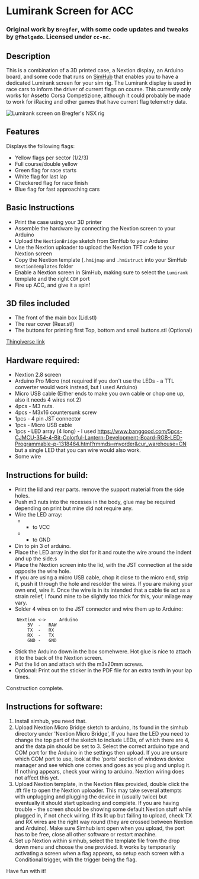 # Lumirank Screen for ACC
### Original work by `Bregfer`, with some code updates and tweaks by `@fholgado`. Licensed under `cc-nc`.

## Description
This is a combination of a 3D printed case, a Nextion display, an Arduino board, and some code that runs on [SimHub](https://www.simhubdash.com/) that enables you to have a dedicated Lumirank screen for your sim rig. The Lumirank display is used in race cars to inform the driver of current flags on course. This currently only works for Assetto Corsa Competizione, although it could probably be made to work for iRacing and other games that have current flag telemetry data.

![Lumirank screen on Bregfer's NSX rig](https://dl.dropboxusercontent.com/s/1whrf0awdydwq2i/IMG_20210315_221242233.jpg)

## Features
Displays the following flags:
- Yellow flags per sector (1/2/3)
- Full course/double yellow
- Green flag for race starts
- White flag for last lap
- Checkered flag for race finish
- Blue flag for fast approaching cars

## Basic Instructions
- Print the case using your 3D printer
- Assemble the hardware by connecting the Nextion screen to your Arduino
- Upload the `NextionBridge` sketch from SimHub to your Arduino
- Use the Nextion uploader to upload the Nextion TFT code to your Nextion screen
- Copy the Nextion template (`.hmijmap` and `.hmistruct` into your SimHub `NextionTemplates` folder
- Enable a Nextion screen in SimHub, making sure to select the `Lumirank` template and the right `COM` port
- Fire up ACC, and give it a spin!

## 3D files included
- The front of the main box (Lid.stl)
- The rear cover (Rear.stl)
- The buttons for printing first Top, bottom and small buttons.stl (Optional)

[Thingiverse link](https://www.thingiverse.com/thing:4678316) 

## Hardware required:
- Nextion 2.8 screen
- Arduino Pro Micro (not required if you don't use the LEDs - a TTL converter would work instead, but I used Arduino)
- Micro USB cable (Either ends to make you own cable or chop one up, also it needs 4 wires not 2)
- 4pcs - M3 nuts.
- 4pcs - M3x16 countersunk screw
- 1pcs - 4 pin JST connector
- 1pcs - Micro USB cable
- 1pcs - LED array (4 long) - I used https://www.banggood.com/5pcs-CJMCU-354-4-Bit-Colorful-Lantern-Development-Board-RGB-LED-Programmable-p-1318464.html?rmmds=myorder&cur_warehouse=CN but a single LED that you can wire would also work.
- Some wire

## Instructions for build:
- Print the lid and rear parts. remove the support material from the side holes.
- Push m3 nuts into the recesses in the body, glue may be required depending on print but mine did not require any.
- Wire the LED array:
	- + to VCC
	- - to GND
- Din to pin 3 of arduino.
- Place the LED array in the slot for it and route the wire around the indent and up the side.s
- Place the Nextion screen into the lid, with the JST connection at the side opposite the wire hole.
- If you are using a micro USB cable, chop it close to the micro end, strip it, push it through the hole and resolder the wires. If you are making your own end, wire it. Once the wire is in its intended that a cable tie act as a strain relief, I found mine to be slightly too thick for this, your milage may vary.
- Solder 4 wires on to the JST connector and wire them up to Arduino:
```
	Nextion <-> 	Arduino
		5V	-	RAW
		TX	-	RX
		RX	-	TX
		GND	-	GND
```
- Stick the Arduino down in the box somehwere. Hot glue is nice to attach it to the back of the Nextion screen.
- Put the lid on and attach with the m3x20mm screws.
- Optional: Print out the sticker in the PDF file for an extra tenth in your lap times.

Construction complete.

## Instructions for software:

1. Install simhub, you need that.
2. Upload Nextion Micro Bridge sketch to arduino, its found in the simhub directory under 'Nextion Micro Bridge', If you have the LED you need to change the top part of the sketch to include LEDs, of which there are 4, and the data pin should be set to 3. Select the correct arduino type and COM port for the Arduino in the settings then upload. If you are unsure which COM port to use, look at the 'ports' section of windows device manager and see which one comes and goes as you plug and unplug it. If nothing appears, check your wiring to arduino. Nextion wiring does not affect this yet.
3. Upload Nextion template, in the Nextion files provided, double click the .tft file to open the Nextion uploader. This may take several attempts with unplugging and plugging the device in (usually twice) but eventually it should start uploading and complete. If you are having trouble - the screen should be showing some default Nextion stuff while plugged in, if not check wiring. If its lit up but failing to upload, check TX and RX wires are the right way round (they are crossed between Nextion and Arduino). Make sure Simhub isnt open when you upload, the port has to be free, close all other software or restart machine.
4. Set up Nextion within simhub, select the template file from the drop down menu and choose the one provided. It works by temporarily activating a screen when a flag appears, so setup each screen with a Conditional trigger, with the trigger being the flag.

Have fun with it!